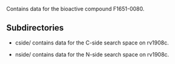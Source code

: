 Contains data for the bioactive compound F1651-0080.

## Subdirectories

- cside/ contains data for the C-side search space on rv1908c.

- nside/ contains data for the N-side search space on rv1908c.

